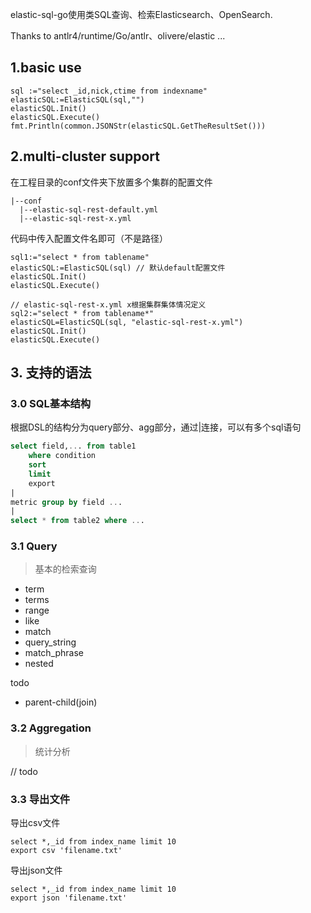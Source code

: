 elastic-sql-go使用类SQL查询、检索Elasticsearch、OpenSearch.

Thanks to antlr4/runtime/Go/antlr、olivere/elastic ...

## 1.basic use

```
sql :="select _id,nick,ctime from indexname"
elasticSQL:=ElasticSQL(sql,"")
elasticSQL.Init()
elasticSQL.Execute()
fmt.Println(common.JSONStr(elasticSQL.GetTheResultSet()))
```

## 2.multi-cluster support
在工程目录的conf文件夹下放置多个集群的配置文件
```
|--conf
  |--elastic-sql-rest-default.yml
  |--elastic-sql-rest-x.yml
```

代码中传入配置文件名即可（不是路径）
```
sql1:="select * from tablename"
elasticSQL:=ElasticSQL(sql) // 默认default配置文件
elasticSQL.Init()
elasticSQL.Execute()

// elastic-sql-rest-x.yml x根据集群集体情况定义
sql2:="select * from tablename*"
elasticSQL=ElasticSQL(sql, "elastic-sql-rest-x.yml") 
elasticSQL.Init()
elasticSQL.Execute()
```

## 3. 支持的语法

### 3.0 SQL基本结构
根据DSL的结构分为query部分、agg部分，通过|连接，可以有多个sql语句
```sql
select field,... from table1 
    where condition
    sort 
    limit
    export
|
metric group by field ...
|
select * from table2 where ... 

```

### 3.1 Query
> 基本的检索查询

- term
- terms
- range
- like
- match
- query_string
- match_phrase
- nested

todo 
- parent-child(join)


### 3.2 Aggregation
> 统计分析

// todo

### 3.3 导出文件

导出csv文件
```
select *,_id from index_name limit 10
export csv 'filename.txt'
```
导出json文件
```
select *,_id from index_name limit 10
export json 'filename.txt'
```

